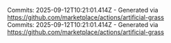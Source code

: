 Commits: 2025-09-12T10:21:01.414Z - Generated via https://github.com/marketplace/actions/artificial-grass
<br>
Commits: 2025-09-12T10:21:01.414Z - Generated via https://github.com/marketplace/actions/artificial-grass
<br>
